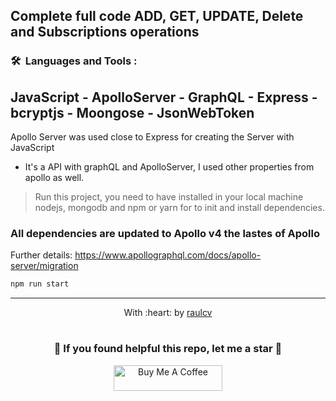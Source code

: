 ## Complete full code ADD, GET, UPDATE, Delete and Subscriptions operations

### 🛠 &nbsp;Languages and Tools :

## JavaScript - ApolloServer - GraphQL - Express - bcryptjs - Moongose - JsonWebToken
Apollo Server was used close to Express for creating the Server with JavaScript

- It's a API with graphQL and ApolloServer, I used other properties from apollo as well.
> Run this project, you need to have installed in your local machine nodejs, mongodb and npm or yarn for to init and install dependencies.

### All dependencies are updated to Apollo v4 the lastes of Apollo

Further details: https://www.apollographql.com/docs/apollo-server/migration

```bash
npm run start
```
------------------------------------------------------------------------
<p align="center">
	With :heart: by <a href="https://www.raulcv.com" target="_blank">raulcv</a>
</p>

#
<h3 align="center">🤗 If you found helpful this repo, let me a star 🐣</h3>
<p align="center">
<a href="https://www.buymeacoffee.com/iraulcv" target="_blank"><img src="https://cdn.buymeacoffee.com/buttons/default-orange.png" alt="Buy Me A Coffee" height="41" width="174"></a>
</p>
